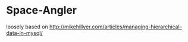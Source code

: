 # Space-Angler

loosely based on http://mikehillyer.com/articles/managing-hierarchical-data-in-mysql/
